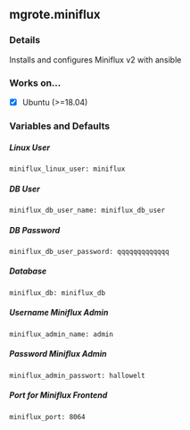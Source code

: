 ## mgrote.miniflux

### Details
Installs and configures Miniflux v2 with ansible

### Works on...
- [x] Ubuntu (>=18.04)

### Variables and Defaults
##### Linux User
    miniflux_linux_user: miniflux
##### DB User
    miniflux_db_user_name: miniflux_db_user
##### DB Password
    miniflux_db_user_password: qqqqqqqqqqqqq
##### Database
    miniflux_db: miniflux_db
##### Username Miniflux Admin
    miniflux_admin_name: admin
##### Password Miniflux Admin
    miniflux_admin_passwort: hallowelt
##### Port for Miniflux Frontend
    miniflux_port: 8064
